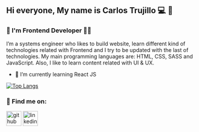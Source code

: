 ## Hi everyone, My name is Carlos Trujillo 💻  👋
### :large_blue_circle: I'm Frontend Developer 👨‍💻
I’m a systems engineer who likes to build website, learn different kind of technologies related with Frontend and I try to be updated with the last of technologies. My main programming languages are: HTML, CSS, SASS and JavaScript. Also, I like to learn content related with UI & UX. 

- 🌱 I’m currently learning React JS 
  
[![Top Langs](https://github-readme-stats.vercel.app/api/top-langs/?username=carlostrujilloneyra)](https://github.com/anuraghazra/github-readme-stats)
 
### :large_blue_circle: Find me on:
 
 [<img src='https://cdn.jsdelivr.net/npm/simple-icons@3.0.1/icons/github.svg' alt='github' height='40'>](https://github.com/carlostrujilloneyra)  [<img src='https://cdn.jsdelivr.net/npm/simple-icons@3.0.1/icons/linkedin.svg' alt='linkedin' height='40'>](https://www.linkedin.com/in/carlostrujillo21/)

